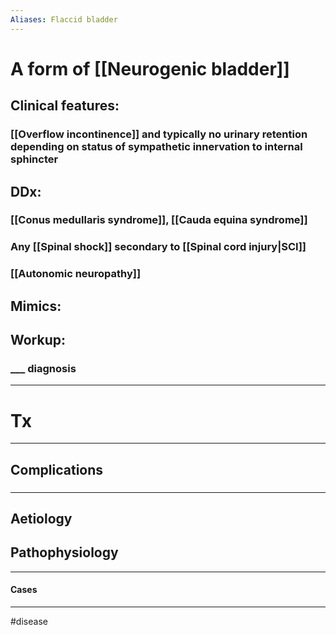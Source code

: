 ```yaml
---
Aliases: Flaccid bladder
---
```

# A form of [[Neurogenic bladder]]
## Clinical features:
### [[Overflow incontinence]] and typically no urinary retention depending on status of sympathetic innervation to internal sphincter
## DDx:
### [[Conus medullaris syndrome]], [[Cauda equina syndrome]]
### Any [[Spinal shock]] secondary to [[Spinal cord injury|SCI]]
### [[Autonomic neuropathy]]
###
## Mimics:
###
## Workup:
### ___ diagnosis
---
# Tx

---
## Complications
###

---
## Aetiology
## Pathophysiology

---
#### Cases


---
#disease 